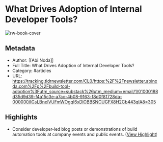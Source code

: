 # What Drives Adoption of Internal Developer Tools?

![rw-book-cover](https://substackcdn.com/image/fetch/w_1200,h_600,c_fill,f_jpg,q_auto:good,fl_progressive:steep,g_auto/https%3A%2F%2Fsubstack-post-media.s3.amazonaws.com%2Fpublic%2Fimages%2Ff53d3c33-5555-4511-8f6c-e50127cdfd80_1000x700.png)

## Metadata
- Author: [[Abi Noda]]
- Full Title: What Drives Adoption of Internal Developer Tools?
- Category: #articles
- URL: https://tracking.tldrnewsletter.com/CL0/https:%2F%2Fnewsletter.abinoda.com%2Fp%2Fbuild-tool-adoption%3Futm_source=substack%26utm_medium=email/1/01000188d35d9d39-f4a15c3e-a7ac-4b08-9163-f8d0f81728da-000000/IGsLBnelVUFmWOgqI6xDlOBBSNCUGFX8H2Cb443qIA8=305

## Highlights
- Consider developer-led blog posts or demonstrations of build automation tools at company events and public events. ([View Highlight](https://read.readwise.io/read/01h3b5jzwj7gn88grdgshfkrmn))
